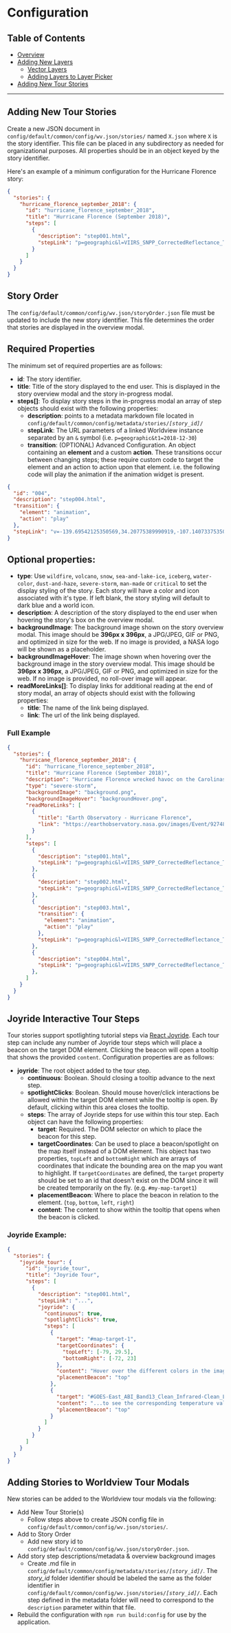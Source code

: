 # Configuration

## Table of Contents

* [Overview](configuration.md)
* [Adding New Layers](layers.md)
  * [Vector Layers](vectors.md)
  * [Adding Layers to Layer Picker](product_picker.md)
* [Adding New Tour Stories](tour_stories.md)

---

## Adding New Tour Stories

Create a new JSON document in `config/default/common/config/wv.json/stories/` named `X.json` where `X`
is the story identifier. This file can be placed in any subdirectory as needed for organizational purposes. All properties should be in an object keyed by the story identifier.

Here's an example of a minimum configuration for the Hurricane Florence story:

```json
{
  "stories": {
    "hurricane_florence_september_2018": {
      "id": "hurricane_florence_september_2018",
      "title": "Hurricane Florence (September 2018)",
      "steps": [
        {
          "description": "step001.html",
          "stepLink": "p=geographic&l=VIIRS_SNPP_CorrectedReflectance_TrueColor(hidden),MODIS_Aqua_CorrectedReflectance_TrueColor(hidden),MODIS_Terra_CorrectedReflectance_TrueColor,IMERG_Precipitation_Rate,Reference_Labels,Reference_Features,Coastlines(hidden)&t=2018-09-12-T00%3A00%3A00Z&z=3&t1=2018-09-19-T00%3A00%3A00Z&v=-91.32690967327403,23.259234869248033,-57.57690967327403,39.74751611924803"
        }
      ]
    }
  }
}
```

## Story Order

The `config/default/common/config/wv.json/storyOrder.json` file must be updated to include the new story identifier. This file determines the order that stories are displayed in the overview modal.

## Required Properties

The minimum set of required properties are as follows:

* **id**: The story identifier.
* **title**: Title of the story displayed to the end user. This is displayed in the story overview modal and the story in-progress modal.
* **steps[]**: To display story steps in the in-progress modal an array of step objects should exist with the following properties:
  * **description**: points to a metadata markdown file located in `config/default/common/config/metadata/stories/`_`[story_id]`_`/`
  * **stepLink**: The URL parameters of a linked Worldview instance separated by an `&` symbol (i.e. `p=geographic&t1=2018-12-30`)
  * **transition**: (OPTIONAL) Advanced Configuration. An object containing an **element** and a custom **action**. These transitions occur between changing steps; these require custom code to target the element and an action to action upon that element.
  i.e. the following code will play the animation if the animation widget is present.

```json
{
  "id": "004",
  "description": "step004.html",
  "transition": {
    "element": "animation",
    "action": "play"
  },
  "stepLink": "v=-139.69542125350569,34.20775389990919,-107.14073375350569,49.67650389990919&t=2019-05-11-T16%3A46%3A06Z&l=Reference_Labels(hidden),Reference_Features(hidden),Coastlines(opacity=0.19),VIIRS_NOAA20_CorrectedReflectance_TrueColor(hidden),VIIRS_SNPP_CorrectedReflectance_TrueColor(hidden),MODIS_Aqua_CorrectedReflectance_TrueColor(hidden),MODIS_Terra_CorrectedReflectance_TrueColor"
}
```

## Optional properties:

* **type**: Use `wildfire`, `volcano`, `snow`, `sea-and-lake-ice`, `iceberg`, `water-color`, `dust-and-haze`, `severe-storm`, `man-made` or `critical` to set the display styling of the story. Each story will have a color and icon associated with it's type. If left blank, the story styling will default to dark blue and a world icon.
* **description**: A description of the story displayed to the end user when hovering the story's box on the overview modal.
* **backgroundImage**: The background image shown on the story overview modal. This image should be **396px x 396px**, a JPG/JPEG, GIF or PNG, and optimized in size for the web. If no image is provided, a NASA logo will be shown as a placeholder.
* **backgroundImageHover**: The image shown when hovering over the background image in the story overview modal. This image should be **396px x 396px**, a JPG/JPEG, GIF or PNG, and optimized in size for the web. If no image is provided, no roll-over image will appear.
* **readMoreLinks[]**: To display links for additional reading at the end of story modal, an array of objects should exist with the following properties:
  * **title**: The name of the link being displayed.
  * **link**: The url of the link being displayed.

### Full Example

```json
{
  "stories": {
    "hurricane_florence_september_2018": {
      "id": "hurricane_florence_september_2018",
      "title": "Hurricane Florence (September 2018)",
      "description": "Hurricane Florence wrecked havoc on the Carolinas. Use the A|B tool to see a before and after of the coast.",
      "type": "severe-storm",
      "backgroundImage": "background.png",
      "backgroundImageHover": "backgroundHover.png",
      "readMoreLinks": [
        {
          "title": "Earth Observatory - Hurricane Florence",
          "link": "https://earthobservatory.nasa.gov/images/Event/92748/hurricane-florence"
        }
      ],
      "steps": [
        {
          "description": "step001.html",
          "stepLink": "p=geographic&l=VIIRS_SNPP_CorrectedReflectance_TrueColor(hidden),MODIS_Aqua_CorrectedReflectance_TrueColor(hidden),MODIS_Terra_CorrectedReflectance_TrueColor,IMERG_Precipitation_Rate,Reference_Labels,Reference_Features,Coastlines(hidden)&t=2018-09-12-T00%3A00%3A00Z&z=3&t1=2018-09-19-T00%3A00%3A00Z&v=-91.32690967327403,23.259234869248033,-57.57690967327403,39.74751611924803"
        },
        {
          "description": "step002.html",
          "stepLink": "p=geographic&l=VIIRS_SNPP_CorrectedReflectance_TrueColor,MODIS_Aqua_CorrectedReflectance_TrueColor(hidden),MODIS_Terra_CorrectedReflectance_TrueColor(hidden),Reference_Labels,Reference_Features,Coastlines(hidden)&t=2018-09-02-T00%3A00%3A00Z&z=3&t1=2018-09-19-T00%3A00%3A00Z&v=-82.86647987040818,4.465382946172927,-15.366479870408185,37.44194544617292"
        },
        {
          "description": "step003.html",
          "transition": {
            "element": "animation",
            "action": "play"
          },
          "stepLink": "p=geographic&l=VIIRS_SNPP_CorrectedReflectance_TrueColor,MODIS_Aqua_CorrectedReflectance_TrueColor(hidden),MODIS_Terra_CorrectedReflectance_TrueColor(hidden),Reference_Labels,Reference_Features(hidden),Coastlines(hidden)&t=2018-09-02-T00%3A00%3A00Z&z=3&t1=2018-09-19-T00%3A00%3A00Z&v=-113.05825121261012,-7.7039155910611115,-10.61293871261011,58.24920940893889&ab=on&as=2018-09-02T00%3A00%3A00Z&ae=2018-09-14T00%3A00%3A00Z&av=8&al=false"
        },
        {
          "description": "step004.html",
          "stepLink": "p=geographic&l=VIIRS_SNPP_CorrectedReflectance_TrueColor,MODIS_Aqua_CorrectedReflectance_TrueColor(hidden),MODIS_Terra_CorrectedReflectance_TrueColor(hidden),Reference_Labels,Reference_Features(hidden),Coastlines(hidden)&t=2018-09-14-T00%3A00%3A00Z&z=3&t1=2018-09-19-T00%3A00%3A00Z&v=-105.3766105876101,15.639834408938874,-54.1539543376101,48.616396908938874&ab=on&as=2018-09-02T00%3A00%3A00Z&ae=2018-09-14T00%3A00%3A00Z&av=8&al=false"
        },
      ]
    }
  }
}
```

## Joyride Interactive Tour Steps

Tour stories support spotlighting tutorial steps via [React Joyride](https://react-joyride.com/).  Each tour step can include any number of Joyride tour steps which will place a beacon on the target DOM element.  Clicking the beacon will open a tooltip that shows the provided `content`.  Configuration properties are as follows:

* **joyride**: The root object added to the tour step.
  * **continuous**: Boolean.  Should closing a tooltip advance to the next step.
  * **spotlightClicks**:  Boolean.  Should mouse hover/click interactions be allowed within the target DOM element while the tooltip is open.  By default, clicking within this area closes the tooltip.
  * **steps**: The array of Joyride steps for use within this tour step. Each object can have the following properties:
    * **target**: Required.  The DOM selector on which to place the beacon for this step.
    * **targetCoordinates**: Can be used to place a beacon/spotlight on the map itself instead of a DOM element.  This object has two properties, `topLeft` and `bottomRight` which are arrays of coordinates that indicate the bounding area on the map you want to highlight.  If `targetCoordinates` are defined, the `target` property should be set to an id that doesn't exist on the DOM since it will be created temporarily on the fly. (e.g. `#my-map-target1`)
    * **placementBeacon**: Where to place the beacon in relation to the element. (`top`, `bottom`, `left`, `right`)
    * **content**: The content to show within the tooltip that opens when the beacon is clicked.

### Joyride Example:

```json
{
  "stories": {
    "joyride_tour": {
      "id": "joyride_tour",
      "title": "Joyride Tour",
      "steps": [
        {
          "description": "step001.html",
          "stepLink": "...",
          "joyride": {
            "continuous": true,
            "spotlightClicks": true,
            "steps": [
              {
                "target": "#map-target-1",
                "targetCoordinates": {
                  "topLeft": [-79, 29.5],
                  "bottomRight": [-72, 23]
                },
                "content": "Hover over the different colors in the image on the map...",
                "placementBeacon": "top"
              },
              {
                "target": "#GOES-East_ABI_Band13_Clean_Infrared-Clean_Longwave_Infrared_Window_Band_0_legend0colorbar",
                "content": "...to see the corresponding temperature value here.",
                "placementBeacon": "top"
              }
            ]
          }
        }
      ]
    }
  }
}
```

## Adding Stories to Worldview Tour Modals

New stories can be added to the Worldview tour modals via the following:

* Add New Tour Storie(s)
  * Follow steps above to create JSON config file in `config/default/common/config/wv.json/stories/`.
* Add to Story Order
  * Add new story id to `config/default/common/config/wv.json/storyOrder.json`.
* Add story step descriptions/metadata & overview background images
  * Create .md file in `config/default/common/config/metadata/stories/`_`[story_id]`_`/`. The *story_id* folder identifier should be labeled the same as the folder identifier in `config/default/common/config/wv.json/stories/`_`[story_id]`_`/`. Each step defined in the metadata folder will need to correspond to the `description` parameter within that file.
* Rebuild the configuration with `npm run build:config` for use by the application.
